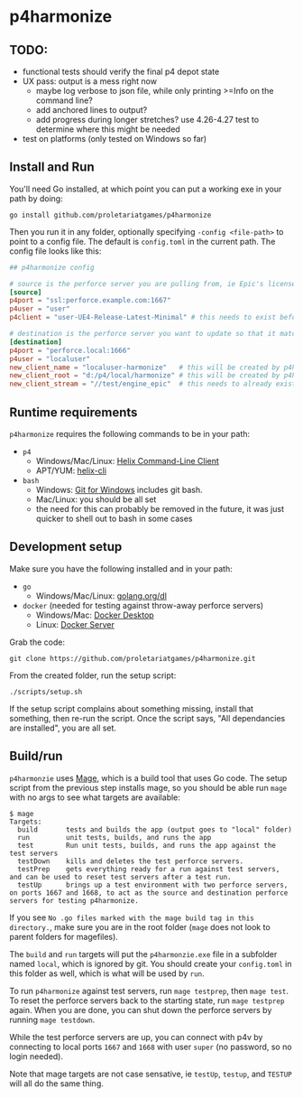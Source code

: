 # p4harmonize

## TODO:

- functional tests should verify the final p4 depot state
- UX pass: output is a mess right now
  - maybe log verbose to json file, while only printing >=Info on the command line?
  - add anchored lines to output?
  - add progress during longer stretches? use 4.26-4.27 test to determine where this might be needed
- test on platforms (only tested on Windows so far)

## Install and Run

You'll need Go installed, at which point you can put a working exe in your path by doing:

```text
go install github.com/proletariatgames/p4harmonize
```

Then you run it in any folder, optionally specifying `-config <file-path>` to point to a config file. The default is `config.toml` in the current path. The config file looks like this:

```toml
## p4harmonize config

# source is the perforce server you are pulling from, ie Epic's licensee server.
[source]
p4port = "ssl:perforce.example.com:1667"
p4user = "user"
p4client = "user-UE4-Release-Latest-Minimal" # this needs to exist before running p4harmonize

# destination is the perforce server you want to update so that it matches the source
[destination]
p4port = "perforce.local:1666"
p4user = "localuser"
new_client_name = "localuser-harmonize"   # this will be created by p4harmonize
new_client_root = "d:/p4/local/harmonize" # this will be created by p4harmonize
new_client_stream = "//test/engine_epic"  # this needs to already exist
```

## Runtime requirements

`p4harmonize` requires the following commands to be in your path:

- `p4`
  - Windows/Mac/Linux: [Helix Command-Line Client](https://www.perforce.com/downloads/helix-command-line-client-p4)
  - APT/YUM: [helix-cli](https://www.perforce.com/perforce-packages)
- `bash`
  - Windows: [Git for Windows](https://gitforwindows.org) includes git bash.
  - Mac/Linux: you should be all set
  - the need for this can probably be removed in the future, it was just quicker to shell out to bash in some cases

## Development setup

Make sure you have the following installed and in your path:

- `go`
  - Windows/Mac/Linux: [golang.org/dl](https://golang.org/dl/)
- `docker` (needed for testing against throw-away perforce servers)
  - Windows/Mac: [Docker Desktop](https://www.docker.com/products/docker-desktop)
  - Linux: [Docker Server](https://docs.docker.com/engine/install/#server)

Grab the code:

```text
git clone https://github.com/proletariatgames/p4harmonize.git
```

From the created folder, run the setup script:

```text
./scripts/setup.sh
```

If the setup script complains about something missing, install that something, then re-run the script. Once the script says, "All dependancies are installed", you are all set.

## Build/run

`p4harmonzie` uses [Mage](https://magefile.org), which is a build tool that uses Go code. The setup script from the previous step installs mage, so you should be able run `mage` with no args to see what targets are available:

```text
$ mage
Targets:
  build       tests and builds the app (output goes to "local" folder)
  run         unit tests, builds, and runs the app
  test        Run unit tests, builds, and runs the app against the test servers
  testDown    kills and deletes the test perforce servers.
  testPrep    gets everything ready for a run against test servers, and can be used to reset test servers after a test run.
  testUp      brings up a test environment with two perforce servers, on ports 1667 and 1668, to act as the source and destination perforce servers for testing p4harmonize.
```

If you see `No .go files marked with the mage build tag in this directory.`, make sure you are in the root folder (`mage` does not look to parent folders for magefiles).

The `build` and `run` targets will put the `p4harmonzie.exe` file in a subfolder named `local`, which is ignored by git. You should create your `config.toml` in this folder as well, which is what will be used by `run`.

To run `p4harmonize` against test servers, run `mage testprep`, then `mage test`. To reset the perforce servers back to the starting state, run `mage testprep` again. When you are done, you can shut down the perforce servers by running `mage testdown`.

While the test perforce servers are up, you can connect with p4v by connecting to local ports `1667` and `1668` with user `super` (no password, so no login needed).

Note that mage targets are not case sensative, ie `testUp`, `testup`, and `TESTUP` will all do the same thing.
